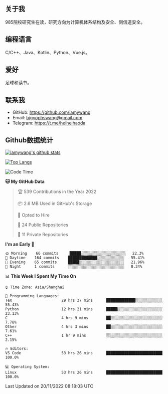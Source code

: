## 关于我

985院校研究生在读，研究方向为计算机体系结构及安全、侧信道安全。

## 编程语言

C/C++、Java、Kotlin、Python、Vue.js。

## 爱好

足球和读书。

## 联系我

- GitHub: https://github.com/iamywang
- Email: bigyophswang@gmail.com
- Telegram: https://t.me/heiheihaoda

## Github数据统计

[![iamywang's github stats](https://github-readme-stats.vercel.app/api?username=iamywang&count_private=true&show_icons=true)]()

[![Top Langs](https://github-readme-stats.vercel.app/api/top-langs/?username=iamywang&layout=compact)]()

<!--START_SECTION:waka-->
![Code Time](http://img.shields.io/badge/Code%20Time-609%20hrs%2034%20mins-blue)

**🐱 My GitHub Data** 

> 🏆 539 Contributions in the Year 2022
 > 
> 📦 2.6 MB Used in GitHub's Storage 
 > 
> 💼 Opted to Hire
 > 
> 📜 24 Public Repositories 
 > 
> 🔑 11 Private Repositories  
 > 
**I'm an Early 🐤** 

```text
🌞 Morning    66 commits     █████░░░░░░░░░░░░░░░░░░░░   22.3% 
🌆 Daytime    164 commits    █████████████░░░░░░░░░░░░   55.41% 
🌃 Evening    65 commits     █████░░░░░░░░░░░░░░░░░░░░   21.96% 
🌙 Night      1 commits      ░░░░░░░░░░░░░░░░░░░░░░░░░   0.34%

```


📊 **This Week I Spent My Time On** 

```text
⌚︎ Time Zone: Asia/Shanghai

💬 Programming Languages: 
TeX                      29 hrs 37 mins      █████████████░░░░░░░░░░░░   55.43% 
Python                   12 hrs 21 mins      █████░░░░░░░░░░░░░░░░░░░░   23.13% 
C                        4 hrs 9 mins        ██░░░░░░░░░░░░░░░░░░░░░░░   7.78% 
Other                    4 hrs 3 mins        ██░░░░░░░░░░░░░░░░░░░░░░░   7.61% 
C++                      1 hr 9 mins         ░░░░░░░░░░░░░░░░░░░░░░░░░   2.15%

🔥 Editors: 
VS Code                  53 hrs 26 mins      █████████████████████████   100.0%

💻 Operating System: 
Linux                    53 hrs 26 mins      █████████████████████████   100.0%

```


 Last Updated on 20/11/2022 08:18:03 UTC
<!--END_SECTION:waka-->
